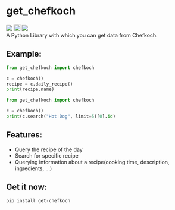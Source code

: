 # get_chefkoch
<a href="http://pepy.tech/count/get-chefkoch"><img src="http://pepy.tech/badge/get-chefkoch"></a> <a href="https://badge.fury.io/py/get-chefkoch"><img src="https://badge.fury.io/py/get-chefkoch.svg" alt="PyPI version" height="18"></a> <a href="https://github.com/olzeug/get_chefkoch/blob/master/LICENSE"><img src="https://img.shields.io/github/license/olzeug/get_chefkoch.svg"></a><br>
A Python Library with which you can get data from Chefkoch.

Example:
--------

```python
from get_chefkoch import chefkoch

c = chefkoch()
recipe = c.daily_recipe()
print(recipe.name)
```

```python
from get_chefkoch import chefkoch

c = chefkoch()
print(c.search("Hot Dog", limit=5)[0].id)
```
Features:
--------

- Query the recipe of the day
- Search for specific recipe
- Querying information about a recipe(cooking time, description, ingredients, ...)

Get it now:
----------

```
pip install get-chefkoch
```
